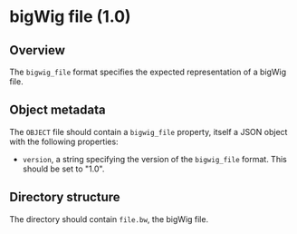 

# bigWig file (1.0)

## Overview

The `bigwig_file` format specifies the expected representation of a bigWig file.

## Object metadata

The `OBJECT` file should contain a `bigwig_file` property, itself a JSON object with the following properties:

- `version`, a string specifying the version of the `bigwig_file` format.
  This should be set to "1.0".

## Directory structure

The directory should contain `file.bw`, the bigWig file.
